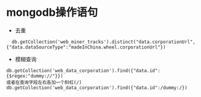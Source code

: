 mongodb操作语句
============================
* 去重
```
  db.getCollection('web_miner_tracks').distinct("data.corporationUrl",{"data.dataSourceType":"madeInChina.wheel.corporationUrl"})
```
* 模糊查询
```
db.getCollection('web_data_corporation').find({"data.id":{$regex:"dummy://"}})
或者在查询字段左右各加一个斜杠(/)
db.getCollection('web_data_corporation').find({"data.id":/dummy:/})

```